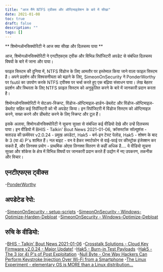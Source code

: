```yaml
---
title: "आज मैंने NTFS ट्वीक्स और ऑप्टिमाइज़ेशन के बारे में सीखा"
date: 2021-01-08
toc: true
draft: false
description: ""
tags: []
---
```


** शिमोनऑनसिक्योरिटी ने आज क्या सीखा और दिलचस्प पाया **

आज, शिमोनऑनसिक्योरिटी ने एनटीएफएस ट्वीक और विभिन्न रिपॉजिटरी अपडेट से संबंधित दिलचस्प विषयों के बारे में जाना और पाया।

फाइल सिस्टम की दुनिया में, NTFS विंडोज के लिए आमतौर पर इस्तेमाल किया जाने वाला फाइल सिस्टम है। अपने प्रदर्शन और विश्वसनीयता को बढ़ाने के लिए, SimeonOnSecurity ने PonderWorthy पर fsutil का उपयोग करके NTFS ट्वीक्स पर चर्चा करते हुए एक बढ़िया संसाधन पाया। लेख बेहतर प्रदर्शन और स्थिरता के लिए NTFS फ़ाइल सिस्टम को अनुकूलित करने के बारे में जानकारी प्रदान करता है।

शिमोनऑनसिक्योरिटी ने सेटअप-स्क्रिप्ट, विंडोज-ऑप्टिमाइज़-हार्डन-डेब्लोट और विंडोज-ऑप्टिमाइज़-डेब्लोट सहित कई रिपॉजिटरी को भी अपडेट किया। इन रिपॉजिटरी में विंडोज सिस्टम को ऑप्टिमाइज़ करने, सख्त करने और डीब्लोट करने के लिए स्क्रिप्ट और टूल हैं।

इसके अलावा, शिमोनऑनसिक्योरिटी ने सूचना सुरक्षा से संबंधित कई वीडियो देखे और उन्हें दिलचस्प पाया। इन वीडियो में BHIS - Talkin' Bout News 2021-01-06, क्रॉसस्टॉक सॉल्यूशंस - क्लाउड की फ़र्मवेयर v2.0.24 - प्रमुख अपडेट!, Hak5 - बर्न-इन टेस्ट पेलोड, Hak5 - शोषण के बाद के 3 (या 4) P's शामिल हैं। नल बाइट - वन वे हैकर स्मार्टफोन से वाई-फाई पर कीस्ट्रोक इंजेक्शन कर सकते हैं, और लिनक्स प्रयोग - प्राथमिक ओएस लिनक्स वितरण से कहीं अधिक है.... ये वीडियो सूचना सुरक्षा और शोकेस के क्षेत्र में विभिन्न विषयों पर जानकारी प्रदान करते हैं उद्योग में नए उपकरण, तकनीक और विचार।

## एनटीएफएस ट्वीक्स
-[PonderWorthy](https://notes.ponderworthy.com/fsutil-tweaks-for-ntfs-performance-and-reliability)

## अपडेटेड रेपो:
-[SimeonOnSecurity - setup-scripts](https://github.com/simeononsecurity/setup-scripts)
-[SimeonOnSecurity - Windows-Optimize-Harden-Debloat](https://github.com/simeononsecurity/Windows-Optimize-Harden-Debloat)
-[SimeonOnSecurity - Windows-Optimize-Debloat](https://github.com/simeononsecurity/Windows-Optimize-Debloat)

## रुचि के वीडियो:
-[BHIS - Talkin' Bout News 2021-01-06](https://www.youtube.com/watch?v=-zAIdP7OA6E)
-[Crosstalk Solutions - Cloud Key Firmware v2.0.24 - Major Update!](https://www.youtube.com/watch?v=y_A-Zcc1yHM)
-[Hak5 - Burn-in Test Payloads](https://www.youtube.com/watch?v=bTRO2EHTLBQ)
-[Hak5 - The 3 (or 4) P's of Post Exploitation](https://www.youtube.com/watch?v=OcEKXyJ8oqs)
-[Null Byte - One Way Hackers Can Perform Keystroke Injection Over Wi-Fi from a Smartphone](https://www.youtube.com/watch?v=srk63urpHNA)
-[The Linux Experiment - elementary OS is MORE than a Linux distribution...](https://www.youtube.com/watch?v=FuVN6YGGmDo)